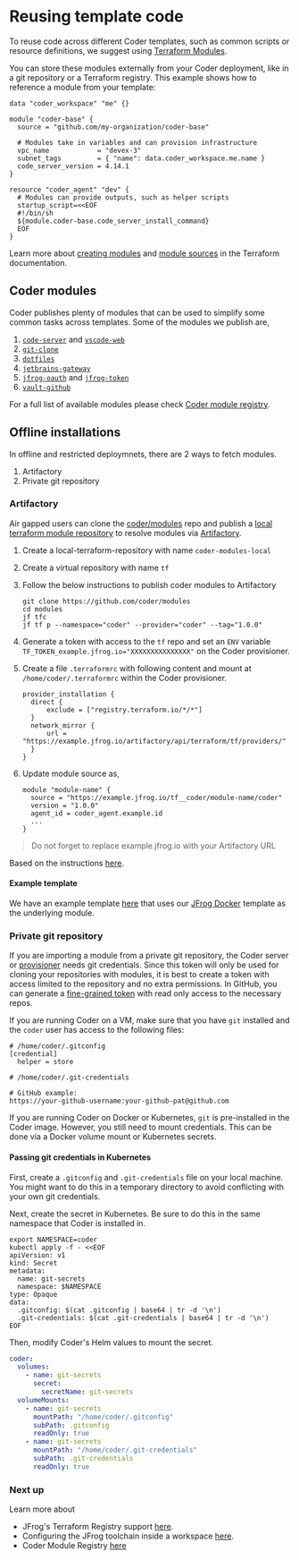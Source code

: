 # Reusing template code

To reuse code across different Coder templates, such as common scripts or
resource definitions, we suggest using
[Terraform Modules](https://developer.hashicorp.com/terraform/language/modules).

You can store these modules externally from your Coder deployment, like in a git
repository or a Terraform registry. This example shows how to reference a module
from your template:

```hcl
data "coder_workspace" "me" {}

module "coder-base" {
  source = "github.com/my-organization/coder-base"

  # Modules take in variables and can provision infrastructure
  vpc_name            = "devex-3"
  subnet_tags         = { "name": data.coder_workspace.me.name }
  code_server_version = 4.14.1
}

resource "coder_agent" "dev" {
  # Modules can provide outputs, such as helper scripts
  startup_script=<<EOF
  #!/bin/sh
  ${module.coder-base.code_server_install_command}
  EOF
}
```

Learn more about
[creating modules](https://developer.hashicorp.com/terraform/language/modules)
and
[module sources](https://developer.hashicorp.com/terraform/language/modules/sources)
in the Terraform documentation.

## Coder modules

Coder publishes plenty of modules that can be used to simplify some common tasks
across templates. Some of the modules we publish are,

1. [`code-server`](https://registry.coder.com/modules/code-server) and
   [`vscode-web`](https://registry.coder.com/modules/vscode-web)
2. [`git-clone`](https://registry.coder.com/modules/git-clone)
3. [`dotfiles`](https://registry.coder.com/modules/dotfiles)
4. [`jetbrains-gateway`](https://registry.coder.com/modules/jetbrains-gateway)
5. [`jfrog-oauth`](https://registry.coder.com/modules/jfrog-oauth) and
   [`jfrog-token`](https://registry.coder.com/modules/jfrog-token)
6. [`vault-github`](https://registry.coder.com/modules/vault-github)

For a full list of available modules please check
[Coder module registry](https://registry.coder.com/modules).

## Offline installations

In offline and restricted deploymnets, there are 2 ways to fetch modules.

1. Artifactory
2. Private git repository

### Artifactory

Air gapped users can clone the [coder/modules](htpps://github.com/coder/modules)
repo and publish a
[local terraform module repository](https://jfrog.com/help/r/jfrog-artifactory-documentation/set-up-a-terraform-module/provider-registry)
to resolve modules via [Artifactory](https://jfrog.com/artifactory/).

1. Create a local-terraform-repository with name `coder-modules-local`
2. Create a virtual repository with name `tf`
3. Follow the below instructions to publish coder modules to Artifactory

   ```shell
   git clone https://github.com/coder/modules
   cd modules
   jf tfc
   jf tf p --namespace="coder" --provider="coder" --tag="1.0.0"
   ```

4. Generate a token with access to the `tf` repo and set an `ENV` variable
   `TF_TOKEN_example.jfrog.io="XXXXXXXXXXXXXXX"` on the Coder provisioner.
5. Create a file `.terraformrc` with following content and mount at
   `/home/coder/.terraformrc` within the Coder provisioner.

   ```hcl
   provider_installation {
     direct {
         exclude = ["registry.terraform.io/*/*"]
     }
     network_mirror {
         url = "https://example.jfrog.io/artifactory/api/terraform/tf/providers/"
     }
   }
   ```

6. Update module source as,

   ```hcl
   module "module-name" {
     source = "https://example.jfrog.io/tf__coder/module-name/coder"
     version = "1.0.0"
     agent_id = coder_agent.example.id
     ...
   }
   ```

> Do not forget to replace example.jfrog.io with your Artifactory URL

Based on the instructions
[here](https://jfrog.com/blog/tour-terraform-registries-in-artifactory/).

#### Example template

We have an example template [here](../../examples/jfrog/remote/main.tf) that
uses our [JFrog Docker](../../examples/jfrog/docker/main.tf) template as the
underlying module.

### Private git repository

If you are importing a module from a private git repository, the Coder server or
[provisioner](../admin/provisioners.md) needs git credentials. Since this token
will only be used for cloning your repositories with modules, it is best to
create a token with access limited to the repository and no extra permissions.
In GitHub, you can generate a
[fine-grained token](https://docs.github.com/en/rest/overview/permissions-required-for-fine-grained-personal-access-tokens?apiVersion=2022-11-28)
with read only access to the necessary repos.

If you are running Coder on a VM, make sure that you have `git` installed and
the `coder` user has access to the following files:

```shell
# /home/coder/.gitconfig
[credential]
  helper = store
```

```shell
# /home/coder/.git-credentials

# GitHub example:
https://your-github-username:your-github-pat@github.com
```

If you are running Coder on Docker or Kubernetes, `git` is pre-installed in the
Coder image. However, you still need to mount credentials. This can be done via
a Docker volume mount or Kubernetes secrets.

#### Passing git credentials in Kubernetes

First, create a `.gitconfig` and `.git-credentials` file on your local machine.
You might want to do this in a temporary directory to avoid conflicting with
your own git credentials.

Next, create the secret in Kubernetes. Be sure to do this in the same namespace
that Coder is installed in.

```shell
export NAMESPACE=coder
kubectl apply -f - <<EOF
apiVersion: v1
kind: Secret
metadata:
  name: git-secrets
  namespace: $NAMESPACE
type: Opaque
data:
  .gitconfig: $(cat .gitconfig | base64 | tr -d '\n')
  .git-credentials: $(cat .git-credentials | base64 | tr -d '\n')
EOF
```

Then, modify Coder's Helm values to mount the secret.

```yaml
coder:
  volumes:
    - name: git-secrets
      secret:
        secretName: git-secrets
  volumeMounts:
    - name: git-secrets
      mountPath: "/home/coder/.gitconfig"
      subPath: .gitconfig
      readOnly: true
    - name: git-secrets
      mountPath: "/home/coder/.git-credentials"
      subPath: .git-credentials
      readOnly: true
```

### Next up

Learn more about

- JFrog's Terraform Registry support
  [here](https://jfrog.com/help/r/jfrog-artifactory-documentation/terraform-registry).
- Configuring the JFrog toolchain inside a workspace
  [here](../guides/artifactory-integration.md).
- Coder Module Registry [here](https://registry.coder.com/modules)

